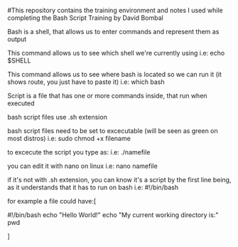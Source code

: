 #This repository contains the training environment and notes I used while completing the Bash Script Training by David Bombal



Bash is a shell, that allows us to enter commands and represent them as output

This command allows us to see  which shell we're currently using
 i.e: echo $SHELL 

This command allows us to see where bash is located so we can run it (it shows route, you just have to paste it)
i.e: which bash

Script is a file that has one or more commands inside, that run when executed

bash script files use .sh extension

bash script files need to be set to excecutable (will be seen as green on most distros)
i.e:  sudo chmod +x filename

to excecute the script you type as:
i.e:  ./namefile

you can edit it with nano on linux
i.e:  nano namefile

if it's not with .sh extension, you can know it's a script by the first line being, as it 
understands that it has to run on bash
i.e:  #!/bin/bash

for example a file could have:[

#!/bin/bash
echo "Hello World!"
echo "My current working directory is:"
pwd


]
